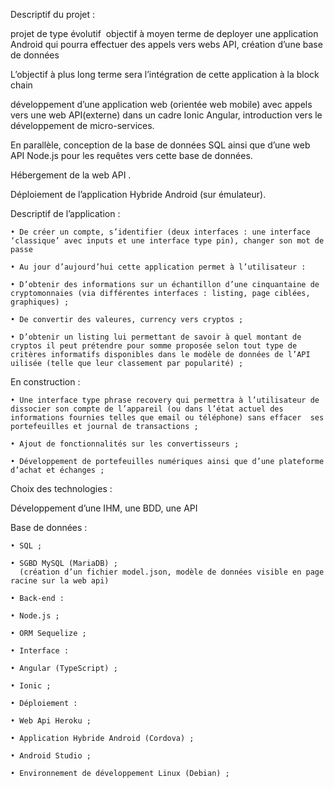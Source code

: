 Descriptif du projet :

projet de type évolutif  objectif à moyen terme de deployer une application Android  qui pourra effectuer des appels vers webs API, création d’une base de données

L’objectif à plus long terme sera l’intégration de cette application à la block chain 

développement d’une application web (orientée web mobile) avec appels vers une web API(externe) dans un cadre Ionic Angular, introduction vers le développement de micro-services.

En parallèle, conception de la base de données SQL ainsi que d’une web API Node.js pour les requêtes vers cette base de données. 

Hébergement de la web API .

Déploiement de l’application Hybride Android (sur émulateur).

Descriptif de l’application : 

    • De créer un compte, s’identifier (deux interfaces : une interface ‘classique’ avec inputs et une interface type pin), changer son mot de passe 
      
    • Au jour d’aujourd’hui cette application permet à l’utilisateur :
      
    • D’obtenir des informations sur un échantillon d’une cinquantaine de cryptomonnaies (via différentes interfaces : listing, page ciblées, graphiques) ;
      
    • De convertir des valeures, currency vers cryptos ;
      
    • D’obtenir un listing lui permettant de savoir à quel montant de cryptos il peut prétendre pour somme proposée selon tout type de critères informatifs disponibles dans le modèle de données de l’API uilisée (telle que leur classement par popularité) ;
      
En construction :
      
    • Une interface type phrase recovery qui permettra à l’utilisateur de dissocier son compte de l’appareil (ou dans l’état actuel des informations fournies telles que email ou téléphone) sans effacer  ses portefeuilles et journal de transactions ;
      
    • Ajout de fonctionnalités sur les convertisseurs ;
      
    • Développement de portefeuilles numériques ainsi que d’une plateforme d’achat et échanges ;
      

Choix des technologies :

Développement d’une IHM, une BDD, une API 

Base de données : 
      
    • SQL ;
      
    • SGBD MySQL (MariaDB) ;
      (création d’un fichier model.json, modèle de données visible en page racine sur la web api)
      
    • Back-end :
      
    • Node.js ;
      
    • ORM Sequelize ;
      
    • Interface :
      
    • Angular (TypeScript) ;
      
    • Ionic ;
      
    • Déploiement :
      
    • Web Api Heroku ;
      
    • Application Hybride Android (Cordova) ;
      
    • Android Studio ;
      
    • Environnement de développement Linux (Debian) ;
      













